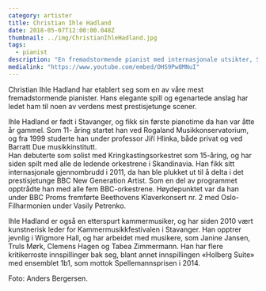 ```yaml
---
category: artister
title: Christian Ihle Hadland
date: 2018-05-07T12:00:00.048Z
thumbnail: ../img/ChristianIhleHadland.jpg
tags:
  - pianist
description: "En fremadstormende pianist med internasjonale utsikter, Spellemannsprisvinner i 2014 og en stor Grieg-tolker."
medialink: "https://www.youtube.com/embed/OHS9Pw8MNuI"
---
```

Christian Ihle Hadland har etablert seg som en av våre mest fremadstormende pianister. Hans elegante spill og egenartede anslag har ledet ham til noen av verdens mest prestisjetunge scener.

Ihle Hadland er født i Stavanger, og fikk sin første pianotime da han var åtte år gammel. Som 11- åring startet han ved Rogaland Musikkonservatorium, og fra 1999 studerte han under professor Jiří Hlinka, både privat og ved Barratt Due musikkinstitutt.  
Han debuterte som solist med Kringkastingsorkestret som 15-åring, og har siden spilt med alle de ledende orkestrene i Skandinavia. Han fikk sitt internasjonale gjennombrudd i 2011, da han ble plukket ut til å delta i det prestisjetunge BBC New Generation Artist. Som en del av programmet opptrådte han med alle fem BBC-orkestrene. Høydepunktet var da han under BBC Proms fremførte Beethovens Klaverkonsert nr. 2 med Oslo-Filharmonien under Vasily Petrenko.

Ihle Hadland er også en etterspurt kammermusiker, og har siden 2010 vært kunstnerisk leder for Kammermusikkfestivalen i Stavanger. Han opptrer jevnlig i Wigmore Hall, og har arbeidet med musikere, som Janine Jansen, Truls Mørk, Clemens Hagen og Tabea Zimmermann. Han har flere kritikerroste innspillinger bak seg, blant annet innspillingen «Holberg Suite» med ensemblet 1b1, som mottok Spellemannsprisen i 2014.

Foto: Anders Bergersen.
